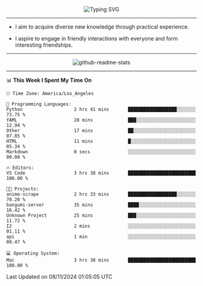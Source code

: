 <p align="center">
  <img src="https://readme-typing-svg.demolab.com?font=Fira+Code&weight=500&size=32&duration=2500&pause=1600&center=true&vCenter=true&random=false&width=1024&height=64&lines=Hi+there+%F0%9F%91%8B;I'm+delighted+you+could+make+it+here+%F0%9F%8E%89;I'm+Harry%2C+a+college+student+still+finding+my+way" alt="Typing SVG" />
</p>


---


- I aim to acquire diverse new knowledge through practical experience.

- I aspire to engage in friendly interactions with everyone and form interesting friendships.


---


<p align="center">
  <img src="https://github-readme-stats.vercel.app/api?username=Harry-Jing&show_icons=true" alt="github-readme-stats"/>
</p>


---

<!--START_SECTION:waka-->
📊 **This Week I Spent My Time On** 

```text
🕑︎ Time Zone: America/Los_Angeles

💬 Programming Languages: 
Python                   2 hrs 41 mins       ██████████████████░░░░░░░   73.75 % 
YAML                     28 mins             ███░░░░░░░░░░░░░░░░░░░░░░   12.94 % 
Other                    17 mins             ██░░░░░░░░░░░░░░░░░░░░░░░   07.85 % 
HTML                     11 mins             █░░░░░░░░░░░░░░░░░░░░░░░░   05.34 % 
Markdown                 0 secs              ░░░░░░░░░░░░░░░░░░░░░░░░░   00.08 % 

🔥 Editors: 
VS Code                  3 hrs 38 mins       █████████████████████████   100.00 % 

🐱‍💻 Projects: 
anime-scrape             2 hrs 33 mins       ██████████████████░░░░░░░   70.20 % 
bangumi-server           35 mins             ████░░░░░░░░░░░░░░░░░░░░░   16.42 % 
Unknown Project          25 mins             ███░░░░░░░░░░░░░░░░░░░░░░   11.72 % 
I2                       2 mins              ░░░░░░░░░░░░░░░░░░░░░░░░░   01.11 % 
api                      1 min               ░░░░░░░░░░░░░░░░░░░░░░░░░   00.47 % 

💻 Operating System: 
Mac                      3 hrs 38 mins       █████████████████████████   100.00 % 
```


 Last Updated on 08/11/2024 01:05:05 UTC
<!--END_SECTION:waka-->
